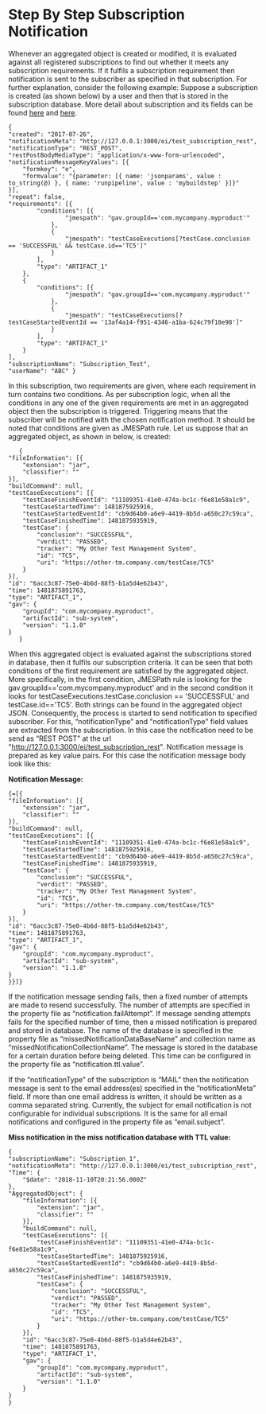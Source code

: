 # Step By Step Subscription Notification

Whenever an aggregated object is created or modified, it is evaluated against all registered subscriptions to find out whether it meets any subscription requirements. If it fulfils a subscription requirement then notification is sent to the subscriber as specified in that subscription. For further explanation, consider the following example:
Suppose a subscription is created (as shown below) by a user and then that is stored in the subscription database.
More detail about subscription and its fields can be found [here](./Subscription-AP.mdI) and [here](./Add-Subscription.md).

    {
	"created": "2017-07-26",
	"notificationMeta": "http://127.0.0.1:3000/ei/test_subscription_rest",
	"notificationType": "REST_POST",
	"restPostBodyMediaType": "application/x-www-form-urlencoded",
	"notificationMessageKeyValues": [{
		"formkey": "e",
		"formvalue": "{parameter: [{ name: 'jsonparams', value : to_string(@) }, { name: 'runpipeline', value : 'mybuildstep' }]}"
	}],
	"repeat": false,
	"requirements": [{
			"conditions": [{
					"jmespath": "gav.groupId=='com.mycompany.myproduct'"
				},
				{
					"jmespath": "testCaseExecutions[?testCase.conclusion == 'SUCCESSFUL' && testCase.id=='TC5']"
				}
			],
			"type": "ARTIFACT_1"
		},
		{
			"conditions": [{
					"jmespath": "gav.groupId=='com.mycompany.myproduct'"
				},
				{
					"jmespath": "testCaseExecutions[?testCaseStartedEventId == '13af4a14-f951-4346-a1ba-624c79f10e98']"
				}
			],
			"type": "ARTIFACT_1"
		}
	],
	"subscriptionName": "Subscription_Test",
	"userName": "ABC" }

In this subscription, two requirements are given, where each requirement in turn contains two conditions. As per subscription logic, when all the conditions in any one of the given requirements are met in an aggregated object then the subscription is triggered. Triggering means that the subscriber will be notified with the chosen notification method. It should be noted that conditions are given as JMESPath rule. Let us suppose that an aggregated object, as shown in below, is created: 

       {
	"fileInformation": [{
		"extension": "jar",
		"classifier": ""
	}],
	"buildCommand": null,
	"testCaseExecutions": [{
		"testCaseFinishEventId": "11109351-41e0-474a-bc1c-f6e81e58a1c9",
		"testCaseStartedTime": 1481875925916,
		"testCaseStartedEventId": "cb9d64b0-a6e9-4419-8b5d-a650c27c59ca",
		"testCaseFinishedTime": 1481875935919,
		"testCase": {
			"conclusion": "SUCCESSFUL",
			"verdict": "PASSED",
			"tracker": "My Other Test Management System",
			"id": "TC5",
			"uri": "https://other-tm.company.com/testCase/TC5"
		}
	}],
	"id": "6acc3c87-75e0-4b6d-88f5-b1a5d4e62b43",
	"time": 1481875891763,
	"type": "ARTIFACT_1",
	"gav": {
		"groupId": "com.mycompany.myproduct",
		"artifactId": "sub-system",
		"version": "1.1.0"
	}
       }

When this aggregated object is evaluated against the subscriptions stored in database, then it fulfils our subscription criteria. It can be seen that both conditions of the first requirement are satisfied by the aggregated object. More specifically, in the first condition, JMESPath rule is looking for the gav.groupId=='com.mycompany.myproduct' and in the second condition it looks for testCaseExecutions.testCase.conclusion == 'SUCCESSFUL' and testCase.id=='TC5'. Both strings can be found in the aggregated object JSON. Consequently, the process is started to send notification to specified subscriber.
For this, “notificationType” and "notificationType" field values are extracted from the subscription. In this case the notification need to be send as “REST POST” at the url "http://127.0.0.1:3000/ei/test_subscription_rest". Notification message is prepared as key value pairs. For this case the notification message body look like this:

**Notification Message:**
    
    {=[{
	"fileInformation": [{
		"extension": "jar",
		"classifier": ""
	}],
	"buildCommand": null,
	"testCaseExecutions": [{
		"testCaseFinishEventId": "11109351-41e0-474a-bc1c-f6e81e58a1c9",
		"testCaseStartedTime": 1481875925916,
		"testCaseStartedEventId": "cb9d64b0-a6e9-4419-8b5d-a650c27c59ca",
		"testCaseFinishedTime": 1481875935919,
		"testCase": {
			"conclusion": "SUCCESSFUL",
			"verdict": "PASSED",
			"tracker": "My Other Test Management System",
			"id": "TC5",
			"uri": "https://other-tm.company.com/testCase/TC5"
		}
	}],
	"id": "6acc3c87-75e0-4b6d-88f5-b1a5d4e62b43",
	"time": 1481875891763,
	"type": "ARTIFACT_1",
	"gav": {
		"groupId": "com.mycompany.myproduct",
		"artifactId": "sub-system",
		"version": "1.1.0"
	}
    }}]}

If the notification message sending fails, then a fixed number of attempts are made to resend successfully. The number of attempts are specified in the property file as “notification.failAttempt”. If message sending attempts fails for the specified number of time, then a missed notification is prepared and stored in database. The name of the database is specified in the property file as “missedNotificationDataBaseName” and collection name as “missedNotificationCollectionName”. The message is stored in the database for a certain duration before being deleted. This time can be configured in the property file as “notification.ttl.value”.

If the “notificationType” of the subscription is “MAIL” then the notification message is sent to the email address(es) specified in the “notificationMeta” field. If more than one email address is written, it should be written as a comma separated string. Currently, the subject for email notification is not configurable for individual subscriptions. It is the same for all email notifications and configured in the property file as “email.subject”.

**Miss notification in the miss notification database with TTL value:**

    {
	"subscriptionName": "Subscription_1",
	"notificationMeta": "http://127.0.0.1:3000/ei/test_subscription_rest",
	"Time": {
		"$date": "2018-11-10T20:21:56.000Z"
	},
	"AggregatedObject": {
		"fileInformation": [{
			"extension": "jar",
			"classifier": ""
		}],
		"buildCommand": null,
		"testCaseExecutions": [{
			"testCaseFinishEventId": "11109351-41e0-474a-bc1c-f6e81e58a1c9",
			"testCaseStartedTime": 1481875925916,
			"testCaseStartedEventId": "cb9d64b0-a6e9-4419-8b5d-a650c27c59ca",
			"testCaseFinishedTime": 1481875935919,
			"testCase": {
				"conclusion": "SUCCESSFUL",
				"verdict": "PASSED",
				"tracker": "My Other Test Management System",
				"id": "TC5",
				"uri": "https://other-tm.company.com/testCase/TC5"
			}
		}],
		"id": "6acc3c87-75e0-4b6d-88f5-b1a5d4e62b43",
		"time": 1481875891763,
		"type": "ARTIFACT_1",
		"gav": {
			"groupId": "com.mycompany.myproduct",
			"artifactId": "sub-system",
			"version": "1.1.0"
		}
	}
    }
